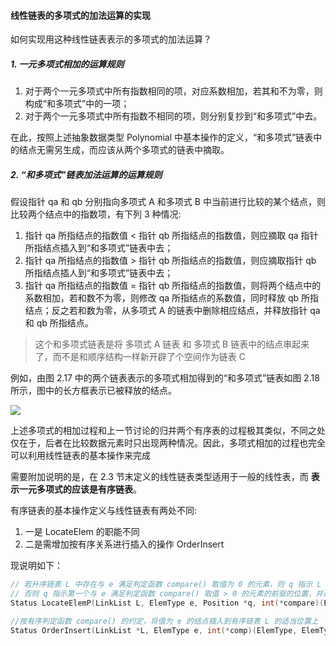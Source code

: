 
#### 线性链表的多项式的加法运算的实现

如何实现用这种线性链表表示的多项式的加法运算？

##### 1. 一元多项式相加的运算规则

1. 对于两个一元多项式中所有指数相同的项，对应系数相加，若其和不为零，则构成“和多项式”中的一项；
2. 对于两个一元多项式中所有指数不相同的项，则分别复抄到“和多项式”中去。

在此，按照上述抽象数据类型 Polynomial 中基本操作的定义，“和多项式”链表中的结点无需另生成，而应该从两个多项式的链表中摘取。

##### 2. “和多项式”链表加法运算的运算规则

假设指针 qa 和 qb 分别指向多项式 A 和多项式 B 中当前进行比较的某个结点，则比较两个结点中的指数项，有下列 3 种情况:

1. 指针 qa 所指结点的指数值 < 指针 qb 所指结点的指数值，则应摘取 qa 指针所指结点插入到“和多项式”链表中去；
2. 指针 qa 所指结点的指数值 > 指针 qb 所指结点的指数值，则应摘取指针 qb 所指结点插人到“和多项式”链表中去；
3. 指针 qa 所指结点的指数值 = 指针 qb 所指结点的指数值，则将两个结点中的系数相加，若和数不为零，则修改 qa 所指结点的系数值，同时释放 qb 所指结点；反之若和数为零，从多项式 A 的链表中删除相应结点，并释放指针 qa 和 qb 所指结点。

> 这个和多项式链表是将 多项式 A 链表 和 多项式 B 链表中的结点串起来了，而不是和顺序结构一样新开辟了个空间作为链表 C

例如，由图 2.17 中的两个链表表示的多项式相加得到的“和多项式”链表如图 2.18 所示，图中的长方框表示已被释放的结点。

![](https://gitee.com/mayundaze/img_bed/raw/master/20200610161510.png)

上述多项式的相加过程和上一节讨论的归并两个有序表的过程极其类似，不同之处仅在于，后者在比较数据元素时只出现两种情况。因此，多项式相加的过程也完全可以利用线性链表的基本操作来完成

需要附加说明的是，在 2.3 节末定义的线性链表类型适用于一般的线性表，而 **表示一元多项式的应该是有序链表**。

有序链表的基本操作定义与线性链表有两处不同:

1. 一是 LocateElem 的职能不同
2. 二是需增加按有序关系进行插入的操作 OrderInsert

现说明如下：

```cpp
// 若升序链表 L 中存在与 e 满足判定函数 compare() 取值为 0 的元素，则 q 指示 L 中第一个值为 e 的结点的位置，并返回TRUE；
// 否则 q 指示第一个与 e 满足判定函数 compare() 取值 > 0 的元素的前驱的位置，并返回 FALSE（用于一元多项式）
Status LocateElemP(LinkList L, ElemType e, Position *q, int(*compare)(ElemType, ElemType));

//按有序判定函数 compare() 的约定，将值为 e 的结点插入到有序链表 L 的适当位置上
Status OrderInsert(LinkList *L, ElemType e, int(*comp)(ElemType, ElemType));
```
